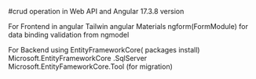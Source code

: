 #crud operation in Web API and Angular 17.3.8 version


For Frontend in angular 
 Tailwin
 angular Materials
 ngform(FormModule) for data binding
 validation  from ngmodel

 For Backend 
using EntityFrameworkCore( packages install)
 Microsoft.EntityFrameworkCore .SqlServer
 Microsoft.EntityFameworkCore.Tool   (for  migration)

 
 
